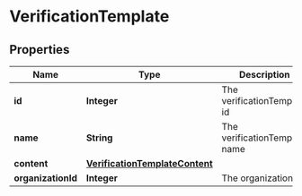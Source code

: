

# VerificationTemplate

## Properties

Name | Type | Description | Notes
------------ | ------------- | ------------- | -------------
**id** | **Integer** | The verificationTemplate id |  [optional]
**name** | **String** | The verificationTemplate name |  [optional]
**content** | [**VerificationTemplateContent**](VerificationTemplateContent.md) |  |  [optional]
**organizationId** | **Integer** | The organization id |  [optional]



